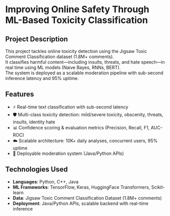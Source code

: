 # Improving Online Safety Through ML-Based Toxicity Classification

## Project Description  
This project tackles online toxicity detection using the Jigsaw Toxic Comment Classification dataset (1.8M+ comments).  
It classifies harmful content—including insults, threats, and hate speech—in real time using ML models (Naive Bayes, RNNs, BERT).  
The system is deployed as a scalable moderation pipeline with sub-second inference latency and 95% uptime.  

## Features  
- ⚡ Real-time text classification with sub-second latency  
- 🛡 Multi-class toxicity detection: mild/severe toxicity, obscenity, threats, insults, identity hate  
- 📊 Confidence scoring & evaluation metrics (Precision, Recall, F1, AUC-ROC)  
- ☁️ Scalable architecture: 10K+ daily analyses, concurrent users, 95% uptime  
- 🔧 Deployable moderation system (Java/Python APIs)    

## Technologies Used  
- **Languages**: Python, C++, Java  
- **ML Frameworks**: TensorFlow, Keras, HuggingFace Transformers, Scikit-learn  
- **Data**: Jigsaw Toxic Comment Classification Dataset (1.8M+ comments)  
- **Deployment**: Java/Python APIs, scalable backend with real-time inference  
